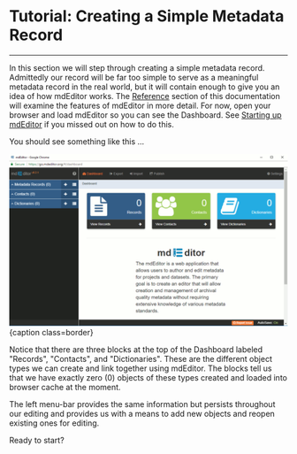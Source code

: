 # Tutorial: Creating a Simple Metadata Record

---

In this section we will step through creating a simple metadata record.  Admittedly our record will be far too simple to serve as a meaningful metadata record in the real world, but it will contain enough to give you an idea of how mdEditor works. The [Reference](../reference/reference-manual.md) section of this documentation will examine the features of mdEditor in more detail. For now, open your browser and load mdEditor so you can see the Dashboard. See [Starting up mdEditor](starting-up-mdeditor.md) if you missed out on how to do this.

You should see something like this ...

![Dashboard view with no records.](/assets/tutorial/dashboard-empty.png){caption class=border}

Notice that there are three blocks at the top of the Dashboard labeled "Records", "Contacts", and "Dictionaries".  These are the different object types we can create and link together using mdEditor.  The blocks tell us that we have exactly zero (0) objects of these types created and loaded into browser cache at the moment.

The left menu-bar provides the same information but persists throughout our editing and provides us with a means to add new objects and reopen existing ones for editing.

Ready to start?

